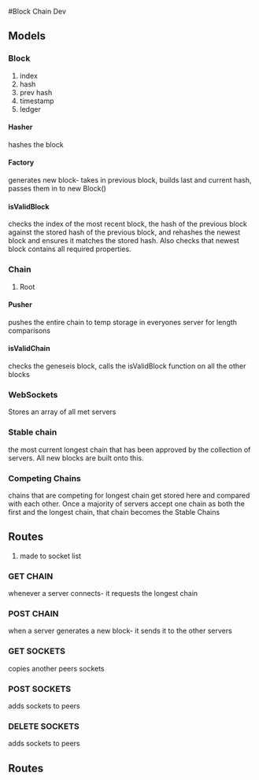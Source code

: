 #Block Chain Dev

## Models

### Block
1. index
1. hash
1. prev hash
1. timestamp
1. ledger
#### Hasher
hashes the block
#### Factory
generates new block- takes in previous block, builds last and current hash, passes them in to new Block()
#### isValidBlock
checks the index of the most recent block, the hash of the previous block against the stored hash of the previous block, and rehashes the newest block and ensures it matches the stored hash. Also checks that newest block contains all required properties.

### Chain
1. Root
#### Pusher
pushes the entire chain to temp storage in everyones server for length comparisons
#### isValidChain
checks the geneseis block, calls the isValidBlock function on all the other blocks

### WebSockets
Stores an array of all met servers

### Stable chain
the most current longest chain that has been approved by the collection of servers. All new blocks are built onto this.

### Competing Chains
chains that are competing for longest chain get stored here and compared with each other. Once a majority of servers accept one chain as both the first and the longest chain, that chain becomes the Stable Chains

## Routes
1. made to socket list
### GET CHAIN
whenever a server connects- it requests the longest chain
### POST CHAIN
when a server generates a new block- it sends it to the other servers
### GET SOCKETS
copies another peers sockets
### POST SOCKETS
adds sockets to peers
### DELETE SOCKETS
adds sockets to peers




## Routes
